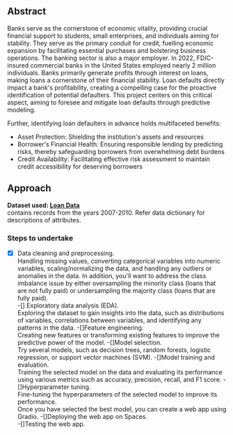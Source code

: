 ## Abstract
Banks serve as the cornerstone of economic vitality, providing crucial financial support to students, small enterprises, and individuals aiming for stability. They serve as the primary conduit for credit, fuelling economic expansion by facilitating essential purchases and bolstering business operations. The banking sector is also a major employer. In 2022, FDIC-insured commercial banks in the United States employed nearly 2 million individuals. Banks primarily generate profits through interest on loans, making loans a cornerstone of their financial stability. Loan defaults directly impact a bank's profitability, creating a compelling case for the proactive identification of potential defaulters. This project centers on this critical aspect, aiming to foresee and mitigate loan defaults through predictive modeling.

Further, identifying loan defaulters in advance holds multifaceted benefits:

- Asset Protection: Shielding the institution's assets and resources
- Borrower's Financial Health: Ensuring responsible lending by predicting risks, thereby safeguarding borrowers from overwhelming debt burdens
- Credit Availability: Facilitating effective risk assessment to maintain credit accessibility for deserving borrowers

## Approach
**Dataset used: [Loan Data](https://www.kaggle.com/datasets/itssuru/loan-data/)**  
contains records from the years 2007-2010. Refer data dictionary for descriptions of attributes. 

### Steps to undertake
-[x] Data cleaning and preprocessing.  
Handling missing values, converting categorical variables into numeric variables, scaling/normalizing the data, and handling any outliers or anomalies in the data. In addition, you'll want to address the class imbalance issue by either oversampling the minority class (loans that are not fully paid) or undersampling the majority class (loans that are fully paid).  
-[] Exploratory data analysis (EDA).  
Exploring the dataset to gain insights into the data, such as distributions of variables, correlations between variables, and identifying any patterns in the data.
-[]Feature engineering.  
Creating new features or transforming existing features to improve the predictive power of the model. 
-[]Model selection.  
Try several models, such as decision trees, random forests, logistic regression, or support vector machines (SVM). 
-[]Model training and evaluation.  
Training the selected model on the data and evaluating its performance using various metrics such as accuracy, precision, recall, and F1 score. 
-[]Hyperparameter tuning.  
Fine-tuning the hyperparameters of the selected model to improve its performance.   
Once you have selected the best model, you can create a web app using Gradio. 
-[]Deploying the web app on Spaces.  
-[]Testing the web app.
